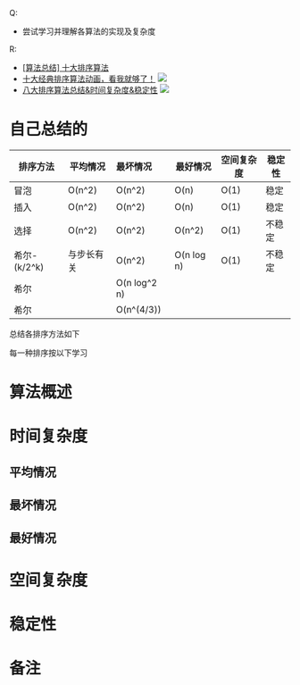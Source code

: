 Q:
* 尝试学习并理解各算法的实现及复杂度

R:
* [[算法总结] 十大排序算法](https://zhuanlan.zhihu.com/p/42586566)
* [十大经典排序算法动画，看我就够了！](https://zhuanlan.zhihu.com/p/51422451)
![](https://pic1.zhimg.com/80/v2-f50f588e8c546bb649b78f8ccc20689c_hd.jpg)
* [八大排序算法总结&时间复杂度&稳定性](https://blog.csdn.net/feizxiang3/article/details/8198362)
![](https://img-my.csdn.net/uploads/201211/19/1353292587_2279.png)

# 自己总结的
排序方法|平均情况|最坏情况|最好情况|空间复杂度|稳定性
-|-|:-|-|-|-
冒泡|O(n^2)|O(n^2)|O(n)|O(1)|稳定
插入|O(n^2)|O(n^2)|O(n)|O(1)|稳定
选择|O(n^2)|O(n^2)|O(n^2)|O(1)|不稳定
希尔-(k/2^k)|与步长有关|O(n^2)|O(n log n)|O(1)|不稳定
希尔||O(n log^2 n)|||
希尔||O(n^(4/3))|||


总结各排序方法如下

每一种排序按以下学习

# 算法概述

# 时间复杂度

## 平均情况
## 最坏情况
## 最好情况

# 空间复杂度

# 稳定性

# 备注